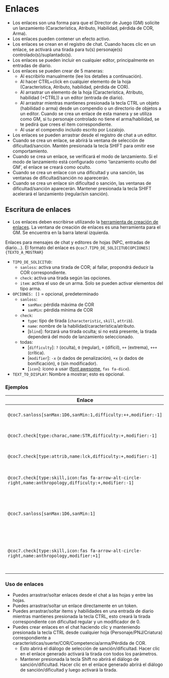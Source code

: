 <!--- This file is auto generated from module/manual/es/enlaces.md -->
# Enlaces

- Los enlaces son una forma para que el Director de Juego (GM) solicite un lanzamiento (Característica, Atributo, Habilidad, pérdida de COR, Arma).
- Los enlaces pueden contener un efecto activo.
- Los enlaces se crean en el registro de chat. Cuando haces clic en un enlace, se activará una tirada para tu(s) personaje(s) controlado(s)/suplantado(s).
- Los enlaces se pueden incluir en cualquier editor, principalmente en entradas de diario.
- Los enlaces se pueden crear de 5 maneras:
  - Al escribirlo manualmente (lee los detalles a continuación).
  - Al hacer CTRL+click en cualquier elemento de la hoja (Característica, Atributo, habilidad, pérdida de COR).
  - Al arrastrar un elemento de la hoja (Característica, Atributo, habilidad (+CTRL)) a un editor (entrada de diario).
  - Al arrastrar mientras mantienes presionada la tecla CTRL un objeto (habilidad o arma) desde un compendio o un directorio de objetos a un editor. Cuando se crea un enlace de esta manera y se utiliza como GM, si tu personaje controlado no tiene el arma/habilidad, se te pedirá que crees el ítem correspondiente.
  - Al usar el compendio incluido escrito por Lozalojo.
- Los enlaces se pueden arrastrar desde el registro de chat a un editor.
- Cuando se crea un enlace, se abrirá la ventana de selección de dificultad/sanción. Mantén presionada la tecla SHIFT para omitir ese comportamiento.
- Cuando se crea un enlace, se verificará el modo de lanzamiento. Si el modo de lanzamiento está configurado como 'lanzamiento oculto del GM', el enlace se creará como oculto.
- Cuando se crea un enlace con una dificultad y una sanción, las ventanas de dificultad/sanción no aparecerán.
- Cuando se crea un enlace sin dificultad o sanción, las ventanas de dificultad/sanción aparecerán. Mantener presionada la tecla SHIFT acelerará el lanzamiento (regular/sin sanción).

## Escritura de enlaces

- Los enlaces deben escribirse utilizando la [herramienta de creación de enlaces](ventana_de_creacion_de_enlaces.md). La ventana de creación de enlaces es una herramienta para el GM. Se encuentra en la barra lateral izquierda.

Enlaces para mensajes de chat y editores de hojas (NPC, entradas de diario...).
El formato del enlace es `@coc7.TIPO_DE_SOLICITUD[OPCIONES]{TEXTO_A_MOSTRAR}`

- `TIPO_DE_SOLICITUD`:
  - `sanloss`: activa una tirada de COR; al fallar, propondrá deducir la COR correspondiente.
  - `check`: activa una tirada según las opciones.
  - `item`: activa el uso de un arma. Solo se pueden activar elementos del tipo arma.
- `OPCIONES: []` = opcional, predeterminado
  - `sanloss`:
    - `sanMax`: pérdida máxima de COR
    - `sanMin`: pérdida mínima de COR
  - `check`:
    - `type`: tipo de tirada (`characteristic`, `skill`, `attrib`).
    - `name`: nombre de la habilidad/característica/atributo.
    - [`blind`]: forzará una tirada oculta; si no está presente, la tirada dependerá del modo de lanzamiento seleccionado.
  - todas:
    - [`difficulty`]: `?` (oculta), `0` (regular), `+` (difícil), `++` (extrema), `+++` (crítica).
    - [`modifier`]: `-x` (x dados de penalización), `+x` (x dados de bonificación), `0` (sin modificador).
    - [`icon`]: ícono a usar ([font awesome](https://fontawesome.com/icons), `fas fa-dice`).
- `TEXT_TO_DISPLAY`: Nombre a mostrar; esto es opcional.

### Ejemplos

| Enlace                                                                                                  | Resultado                                                                 |
| ------------------------------------------------------------------------------------------------------- | ------------------------------------------------------------------------- |
| `@coc7.sanloss[sanMax:1D6,sanMin:1,difficulty:++,modifier:-1]`                                          | {Pérdida de COR Difícil (-1) 1/1D6}                                       |
| `@coc7.check[type:charac,name:STR,difficulty:+,modifier:-1]`                                            | {Tirada de FUE Difícil (-1)}                                        |
| `@coc7.check[type:attrib,name:lck,difficulty:+,modifier:-1]`                                            | {Tirada de Suerte Difícil (-1)}                                     |
| `@coc7.check[type:skill,icon:fas fa-arrow-alt-circle-right,name:anthropology,difficulty:+,modifier:-1]` | {Tirada de Antropología Difícil (-1)} (con ícono)                   |
| `@coc7.sanloss[sanMax:1D6,sanMin:1]`                                                                    | {Pérdida de COR (-1) 1/1D6} (sin nombre, dificultad ni modificador)       |
| `@coc7.check[type:skill,icon:fas fa-arrow-alt-circle-right,name:anthropology,modifier:+1]`              | {Tirada de Antropología (+1)} (con ícono, sin nombre ni dificultad) |

### Uso de enlaces

- Puedes arrastrar/soltar enlaces desde el chat a las hojas y entre las hojas.
- Puedes arrastrar/soltar un enlace directamente en un token.
- Puedes arrastrar/soltar ítems y habilidades en una entrada de diario mientras mantienes presionada la tecla CTRL, esto creará la tirada correspondiente con dificultad regular y un modificador de 0.
- Puedes crear enlaces en el chat haciendo clic y manteniendo presionada la tecla CTRL desde cualquier hoja (Personaje/PNJ/Criatura) correspondiente a características/suerte/COR/Competencia/arma/Pérdida de COR.
  - Esto abrirá el diálogo de selección de sanción/dificultad. Hacer clic en el enlace generado activará la tirada con todos los parámetros.
  - Mantener presionada la tecla Shift no abrirá el diálogo de sanción/dificultad. Hacer clic en el enlace generado abrirá el diálogo de sanción/dificultad y luego activará la tirada.
